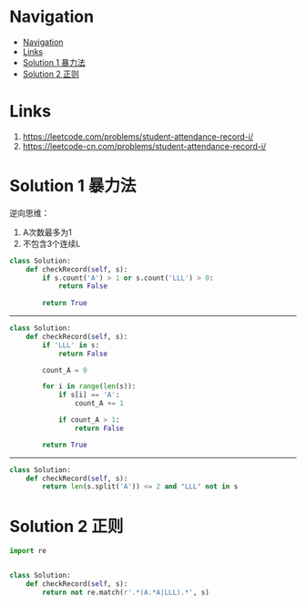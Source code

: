 # Navigation
- [Navigation](#navigation)
- [Links](#links)
- [Solution 1 暴力法](#solution-1-%e6%9a%b4%e5%8a%9b%e6%b3%95)
- [Solution 2 正则](#solution-2-%e6%ad%a3%e5%88%99)

# Links
1. https://leetcode.com/problems/student-attendance-record-i/
2. https://leetcode-cn.com/problems/student-attendance-record-i/


# Solution 1 暴力法
逆向思维：
1. A次数最多为1
2. 不包含3个连续L
```python
class Solution:
    def checkRecord(self, s):
        if s.count('A') > 1 or s.count('LLL') > 0:
            return False
            
        return True
```
---
```python
class Solution:
    def checkRecord(self, s):
        if 'LLL' in s:
            return False

        count_A = 0

        for i in range(len(s)):
            if s[i] == 'A':
                count_A += 1

            if count_A > 1:
                return False

        return True
```
---
```python
class Solution:
    def checkRecord(self, s):
        return len(s.split('A')) <= 2 and "LLL" not in s
```

# Solution 2 正则
```python
import re


class Solution:
    def checkRecord(self, s):
        return not re.match(r'.*(A.*A|LLL).*', s)

```
